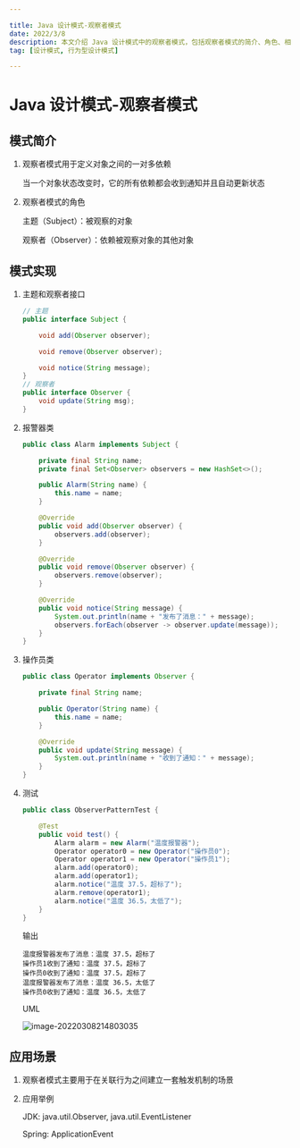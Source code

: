 ```yaml
---

title: Java 设计模式-观察者模式
date: 2022/3/8
description: 本文介绍 Java 设计模式中的观察者模式，包括观察者模式的简介、角色、相关代码实现以及该模式的应用场景
tag: [设计模式, 行为型设计模式]

---
```


# Java 设计模式-观察者模式

## 模式简介

1. 观察者模式用于定义对象之间的一对多依赖

   当一个对象状态改变时，它的所有依赖都会收到通知并且自动更新状态

2. 观察者模式的角色

   主题（Subject）：被观察的对象

   观察者（Observer）：依赖被观察对象的其他对象

## 模式实现

1. 主题和观察者接口

   ```java
   // 主题
   public interface Subject {
   
       void add(Observer observer);
   
       void remove(Observer observer);
   
       void notice(String message);
   }
   // 观察者
   public interface Observer {
       void update(String msg);
   }
   ```

2. 报警器类

   ```java
   public class Alarm implements Subject {
   
       private final String name;
       private final Set<Observer> observers = new HashSet<>();
   
       public Alarm(String name) {
           this.name = name;
       }
   
       @Override
       public void add(Observer observer) {
           observers.add(observer);
       }
   
       @Override
       public void remove(Observer observer) {
           observers.remove(observer);
       }
   
       @Override
       public void notice(String message) {
           System.out.println(name + "发布了消息：" + message);
           observers.forEach(observer -> observer.update(message));
       }
   }
   ```

3. 操作员类

   ```java
   public class Operator implements Observer {
   
       private final String name;
   
       public Operator(String name) {
           this.name = name;
       }
   
       @Override
       public void update(String message) {
           System.out.println(name + "收到了通知：" + message);
       }
   }
   ```

4. 测试

   ```java
   public class ObserverPatternTest {
   
       @Test
       public void test() {
           Alarm alarm = new Alarm("温度报警器");
           Operator operator0 = new Operator("操作员0");
           Operator operator1 = new Operator("操作员1");
           alarm.add(operator0);
           alarm.add(operator1);
           alarm.notice("温度 37.5，超标了");
           alarm.remove(operator1);
           alarm.notice("温度 36.5，太低了");
       }
   }
   ```

   输出

   ```
   温度报警器发布了消息：温度 37.5，超标了
   操作员1收到了通知：温度 37.5，超标了
   操作员0收到了通知：温度 37.5，超标了
   温度报警器发布了消息：温度 36.5，太低了
   操作员0收到了通知：温度 36.5，太低了
   ```

   UML

   ![image-20220308214803035](https://pic-bed-1258841963.cos.ap-nanjing.myqcloud.com/2022/03/20220308214815204.png)

## 应用场景

1. 观察者模式主要用于在关联行为之间建立一套触发机制的场景

2. 应用举例

   JDK: java.util.Observer, java.util.EventListener

   Spring: ApplicationEvent


